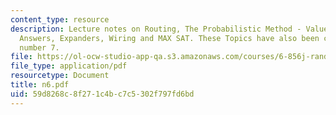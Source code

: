 ```yaml
---
content_type: resource
description: Lecture notes on Routing, The Probabilistic Method - Value Of Random
  Answers, Expanders, Wiring and MAX SAT. These Topics have also been covered in lecture
  number 7.
file: https://ol-ocw-studio-app-qa.s3.amazonaws.com/courses/6-856j-randomized-algorithms-fall-2002/59d8268c8f271c4bc7c5302f797fd6bd_n6.pdf
file_type: application/pdf
resourcetype: Document
title: n6.pdf
uid: 59d8268c-8f27-1c4b-c7c5-302f797fd6bd
---
```

